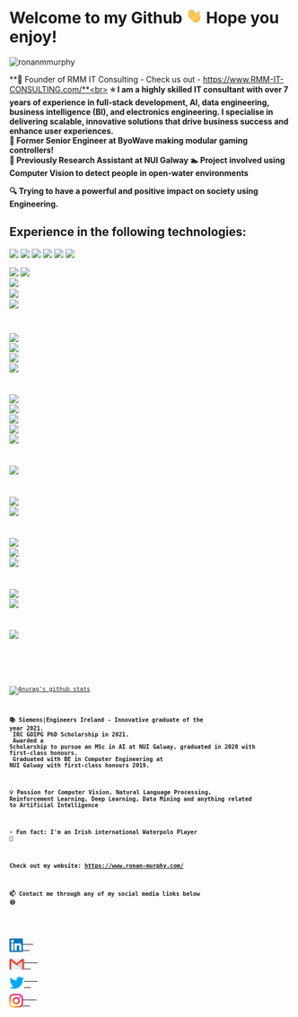 <h1>Welcome to my Github <img src="https://github.com/ronanmmurphy/ronanmmurphy/blob/main/Hi.gif" width="29px"> Hope you enjoy!</h1>

<p align="left"> <img src=https://komarev.com/ghpvc/?username=ronanmmurphy alt=ronanmmurphy> </p>

**🔭 Founder of RMM IT Consulting - Check us out - https://www.RMM-IT-CONSULTING.com/**<br>
**⭐ I am a highly skilled IT consultant with over 7 years of experience in full-stack development, AI, data engineering, business intelligence (BI), and electronics engineering. I specialise in delivering scalable, innovative solutions that drive business success and enhance user experiences.**<br>
**🔭 Former Senior Engineer at ByoWave making modular gaming controllers!**<br>
**🔭  Previously Research Assistant at NUI Galway
  🏊  Project involved using Computer Vision to detect people in open-water environments**

**🔍 Trying to have a powerful and positive impact on society using Engineering.**

<h2>Experience in the following technologies:</h2>

<p float="left">
  	<code><a href="https://www.python.org/" target="_blank"><img height="50" src="https://www.vectorlogo.zone/logos/python/python-ar21.svg"></a></code>
  <code><a href="https://www.javascript.com/" target="_blank"><img height="50"  src="https://www.vectorlogo.zone/logos/javascript/javascript-ar21.svg"></a></code>
  <code><a href="https://react.dev/" target="_blank"><img height="50"  src="https://www.vectorlogo.zone/logos/reactjs/reactjs-ar21.svg"></a></code>
  <code><a href="https://redux.js.org/" target="_blank"><img height="50"  src="https://www.vectorlogo.zone/logos/js_redux/js_redux-ar21.svg"></a></code>
  <code><a href="https://nodejs.org/en" target="_blank"><img height="50"  src="https://www.vectorlogo.zone/logos/nodejs/nodejs-ar21.svg"></a></code>
  <code><a href="https://expressjs.com/" target="_blank"><img height="50"  src="https://www.vectorlogo.zone/logos/expressjs/expressjs-ar21.svg"></a></code>

  <code><a href="https://www.djangoproject.com/" target="_blank"><img height="50" src="https://www.vectorlogo.zone/logos/djangoproject/djangoproject-ar21.svg"></a></code>
  <code><a href="https://www.vectorlogo.zone/logos/palletsprojects_flask/" target="_blank"><img height="50" src="https://www.vectorlogo.zone/logos/palletsprojects_flask/palletsprojects_flask-ar21.svg"></a>
   <code><a href="https://www.php.net/" target="_blank"><img height="50" src="https://www.vectorlogo.zone/logos/php/php-ar21.svg"></a>
   <code><a href="https://laravel.com/" target="_blank"><img height="50" src="https://www.vectorlogo.zone/logos/laravel/laravel-ar21.svg"></a>
  <code><a href="https://www.java.com/en/" target="_blank"><img height="50" src="https://www.vectorlogo.zone/logos/java/java-ar21.svg"></a></code>
  
  <code><a href="https://www.tensorflow.org/" target="_blank"><img height="50" src="https://www.vectorlogo.zone/logos/tensorflow/tensorflow-ar21.svg"></a></code>
  <code><a href="https://pytorch.org/" target="_blank"><img height="50" src="https://www.vectorlogo.zone/logos/pytorch/pytorch-ar21.svg"></a></code>
  <code><a href="https://opencv.org/" target="_blank"><img height="50" src="https://www.vectorlogo.zone/logos/opencv/opencv-ar21.svg"></a></code>
  <code><a href="https://jupyter.org/" target="_blank"><img height="50" src="https://www.vectorlogo.zone/logos/jupyter/jupyter-ar21.svg"></a></code>
  
  <code><a href="https://www.arduino.cc/" target="_blank"><img height="50" src="https://www.vectorlogo.zone/logos/arduino/arduino-ar21.svg"></a></code>
  <code><a href="https://www.android.com/" target="_blank"><img height="50" src="https://www.vectorlogo.zone/logos/android/android-ar21.svg"></a></code>
  <code><a href="https://cloud.google.com/" target="_blank"><img height="50" src="https://www.vectorlogo.zone/logos/google_cloud/google_cloud-ar21.svg"></a></code>
  <code><a href="https://aws.amazon.com/" target="_blank"><img height="50" src="https://www.vectorlogo.zone/logos/amazon_aws/amazon_aws-ar21.svg"></a></code>
  <code><a href="https://hadoop.apache.org/" target="_blank"><img height="50" src="https://www.vectorlogo.zone/logos/apache_hadoop/apache_hadoop-ar21.svg"></a></code>

  <code><a href="https://spark.apache.org/" target="_blank"><img height="50" src="https://www.vectorlogo.zone/logos/apache_spark/apache_spark-ar21.svg"></a></code>
  
  <code><a href="https://www.mysql.com/" target="_blank"><img height="50" src="https://www.vectorlogo.zone/logos/mysql/mysql-ar21.svg"></a></code>
  <code><a href="https://www.mongodb.com/" target="_blank"><img height="50" src="https://www.vectorlogo.zone/logos/mongodb/mongodb-ar21.svg"></a></code>
 
  <code><a href="https://www.json.org/" target="_blank"><img height="50" src="https://www.vectorlogo.zone/logos/json/json-ar21.svg"></a></code>
  <code><a href="https://www.r-project.org/" target="_blank"><img height="50" src="https://www.vectorlogo.zone/logos/r-project/r-project-ar21.svg"></a></code>
  <code><a href="https://www.atlassian.com/software/jira" target="_blank"><img height="50" src="https://www.vectorlogo.zone/logos/atlassian_jira/atlassian_jira-ar21.svg"></a></code>
  
  <code><a href="https://git-scm.com/" target="_blank"><img height="50" src="https://www.vectorlogo.zone/logos/git-scm/git-scm-ar21.svg"></a></code>
  <code><a href="https://gradle.org/" target="_blank"><img height="50" src="https://www.vectorlogo.zone/logos/gradle/gradle-ar21.svg"></a></code>
  
  <code><a href="https://www.shippable.com/" target="_blank"><img height="50" src="https://www.vectorlogo.zone/logos/shippable/shippable-ar21.svg"></a></code>
</p>

[![Anurag's github stats](https://github-readme-stats.vercel.app/api?username=ronanmmurphy)](https://github.com/anuraghazra/github-readme-stats)

**📚  Siemens|Engineers Ireland - Innovative graduate of the year 2021.<br>
      IRC GOIPG PhD Scholarship in 2021.<br>
      Awarded a Scholarship to pursue an MSc in AI at NUI Galway, graduated in 2020 with first-class honours.<br>
      Graduated with BE in Computer Engineering at NUI Galway with first-class honours 2019.**

**💡 Passion for Computer Vision, Natural Language Processing, Reinforcement Learning, Deep Learning, Data Mining and anything related to Artificial Intelligence**


**⚡ Fun fact: I'm an Irish international Waterpolo Player 🤽**

**Check out my website: https://www.ronan-murphy.com/**

**📫 Contact me through any of my social media links below 😄**

<p float=left>
  <a href="https://www.linkedin.com/in/ronanmmurphy/" target="_blank">
   <img align="left" alt="Ronan's | Linkedin" width="24px" src="https://github.com/ronanmmurphy/ronanmmurphy/blob/main/Linkedin.svg" />
  </a>
  <a href="mailto:ronanmmurphy77@gmail.com/" target="_blank">
    <img align="left" alt="Ronan's | Gmail" width="26px" src="https://github.com/ronanmmurphy/ronanmmurphy/blob/main/Gmail.svg" />
  </a>
  <a href="https://twitter.com/ronanmurphy4/" target="_blank">
    <img align="left" alt="Ronan's | Twitter" width="26px" src="https://github.com/ronanmmurphy/ronanmmurphy/blob/main/Twitter.svg" />
  </a>
  <a href="https://www.instagram.com/kingmurf7/" target="_blank">
    <img align="left" alt="Ronan's | Instagram" width="24px" src="https://github.com/ronanmmurphy/ronanmmurphy/blob/main/Instagram.svg"  />
  </a>
</p>

